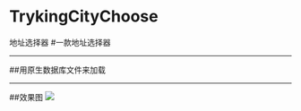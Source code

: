 # TrykingCityChoose
地址选择器
#一款地址选择器
***
##用原生数据库文件来加载
***
##效果图
![](http://7xogui.com1.z0.glb.clouddn.com/demo6.gif)
